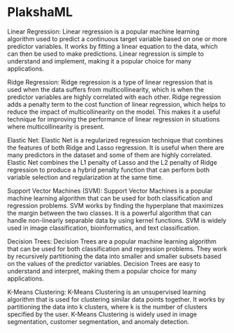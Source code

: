 # PlakshaML
Linear Regression:
Linear regression is a popular machine learning algorithm used to predict a continuous target variable based on one or more predictor variables. It works by fitting a linear equation to the data, which can then be used to make predictions. Linear regression is simple to understand and implement, making it a popular choice for many applications.

Ridge Regression:
Ridge regression is a type of linear regression that is used when the data suffers from multicollinearity, which is when the predictor variables are highly correlated with each other. Ridge regression adds a penalty term to the cost function of linear regression, which helps to reduce the impact of multicollinearity on the model. This makes it a useful technique for improving the performance of linear regression in situations where multicollinearity is present.

Elastic Net:
Elastic Net is a regularized regression technique that combines the features of both Ridge and Lasso regression. It is useful when there are many predictors in the dataset and some of them are highly correlated. Elastic Net combines the L1 penalty of Lasso and the L2 penalty of Ridge regression to produce a hybrid penalty function that can perform both variable selection and regularization at the same time.

Support Vector Machines (SVM):
Support Vector Machines is a popular machine learning algorithm that can be used for both classification and regression problems. SVM works by finding the hyperplane that maximizes the margin between the two classes. It is a powerful algorithm that can handle non-linearly separable data by using kernel functions. SVM is widely used in image classification, bioinformatics, and text classification.

Decision Trees:
Decision Trees are a popular machine learning algorithm that can be used for both classification and regression problems. They work by recursively partitioning the data into smaller and smaller subsets based on the values of the predictor variables. Decision Trees are easy to understand and interpret, making them a popular choice for many applications.

K-Means Clustering:
K-Means Clustering is an unsupervised learning algorithm that is used for clustering similar data points together. It works by partitioning the data into k clusters, where k is the number of clusters specified by the user. K-Means Clustering is widely used in image segmentation, customer segmentation, and anomaly detection.

